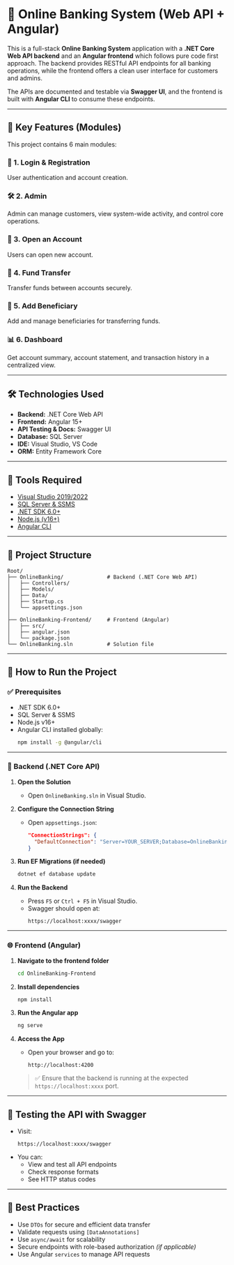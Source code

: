# 🏦 Online Banking System (Web API + Angular)

This is a full-stack **Online Banking System** application with a **.NET Core Web API backend** and an **Angular frontend** which follows pure code first approach. The backend provides RESTful API endpoints for all banking operations, while the frontend offers a clean user interface for customers and admins.

The APIs are documented and testable via **Swagger UI**, and the frontend is built with **Angular CLI** to consume these endpoints.

---

## 📌 Key Features (Modules)

This project contains 6 main modules:

### 🔐 1. Login & Registration
User authentication and account creation.

### 🛠️ 2. Admin
Admin can manage customers, view system-wide activity, and control core operations.

### 🏦 3. Open an Account
Users can open new account.

### 💸 4. Fund Transfer
Transfer funds between accounts securely.

### 👥 5. Add Beneficiary
Add and manage beneficiaries for transferring funds.

### 📊 6. Dashboard
Get account summary, account statement, and transaction history in a centralized view.

---

## 🛠 Technologies Used

- **Backend:** .NET Core Web API  
- **Frontend:** Angular 15+  
- **API Testing & Docs:** Swagger UI
- **Database:** SQL Server  
- **IDE:** Visual Studio, VS Code  
- **ORM:** Entity Framework Core

---

## 🧰 Tools Required

- [Visual Studio 2019/2022](https://visualstudio.microsoft.com/)  
- [SQL Server & SSMS](https://learn.microsoft.com/sql/ssms/download-sql-server-management-studio-ssms)  
- [.NET SDK 6.0+](https://dotnet.microsoft.com/en-us/download)  
- [Node.js (v16+)](https://nodejs.org/)  
- [Angular CLI](https://angular.io/cli)  

---

## 📂 Project Structure

```
Root/
├── OnlineBanking/              # Backend (.NET Core Web API)
│   ├── Controllers/
│   ├── Models/
│   ├── Data/
│   ├── Startup.cs
│   └── appsettings.json
│
├── OnlineBanking-Frontend/     # Frontend (Angular)
│   ├── src/
│   ├── angular.json
│   └── package.json
└── OnlineBanking.sln           # Solution file
```

---

## 🚀 How to Run the Project

### ✅ Prerequisites

- .NET SDK 6.0+  
- SQL Server & SSMS  
- Node.js v16+  
- Angular CLI installed globally:
  ```bash
  npm install -g @angular/cli
  ```

---

### 🔧 Backend (.NET Core API)

1. **Open the Solution**
   - Open `OnlineBanking.sln` in Visual Studio.

2. **Configure the Connection String**
   - Open `appsettings.json`:
     ```json
     "ConnectionStrings": {
       "DefaultConnection": "Server=YOUR_SERVER;Database=OnlineBankingDB;Trusted_Connection=True;"
     }
     ```

3. **Run EF Migrations (if needed)**
   ```bash
   dotnet ef database update
   ```

4. **Run the Backend**
   - Press `F5` or `Ctrl + F5` in Visual Studio.
   - Swagger should open at:  
     ```
     https://localhost:xxxx/swagger
     ```

---

### 🌐 Frontend (Angular)

1. **Navigate to the frontend folder**
   ```bash
   cd OnlineBanking-Frontend
   ```

2. **Install dependencies**
   ```bash
   npm install
   ```

3. **Run the Angular app**
   ```bash
   ng serve
   ```

4. **Access the App**
   - Open your browser and go to:  
     ```
     http://localhost:4200
     ```

   > ✅ Ensure that the backend is running at the expected `https://localhost:xxxx` port.

---

## 🧪 Testing the API with Swagger

- Visit:  
  ```
  https://localhost:xxxx/swagger
  ```
- You can:
  - View and test all API endpoints
  - Check response formats
  - See HTTP status codes

---

## 📌 Best Practices

- Use `DTOs` for secure and efficient data transfer  
- Validate requests using `[DataAnnotations]`  
- Use `async/await` for scalability  
- Secure endpoints with role-based authorization *(if applicable)*  
- Use Angular `services` to manage API requests

